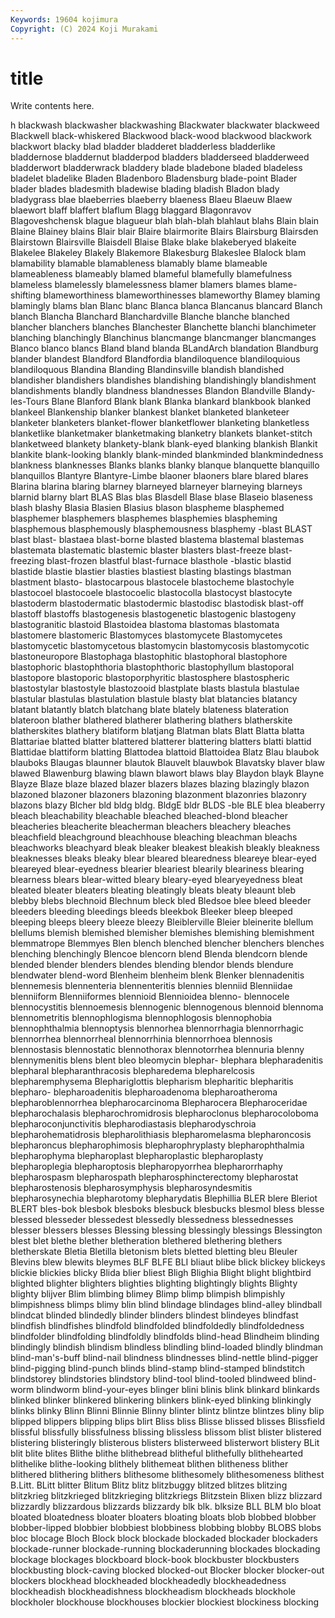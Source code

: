 ```yaml
---
Keywords: 19604 kojimura
Copyright: (C) 2024 Koji Murakami
---
```


# title

Write contents here.



h blackwash blackwasher blackwashing Blackwater blackwater blackweed Blackwell
black-whiskered Blackwood black-wood blackwood blackwork blackwort blacky blad bladder bladderet
bladderless bladderlike bladdernose bladdernut bladderpod bladders bladderseed bladderweed bladderwort bladderwrack
bladdery blade bladebone bladed bladeless bladelet bladelike Bladen Bladenboro Bladensburg
blade-point Blader blader blades bladesmith bladewise blading bladish Bladon blady
bladygrass blae blaeberries blaeberry blaeness Blaeu Blaeuw Blaew blaewort blaff
blaffert blaflum Blagg blaggard Blagonravov Blagoveshchensk blague blagueur blah blah-blah
blahlaut blahs Blain blain Blaine Blainey blains Blair blair Blaire
blairmorite Blairs Blairsburg Blairsden Blairstown Blairsville Blaisdell Blaise Blake blake
blakeberyed blakeite Blakelee Blakeley Blakely Blakemore Blakesburg Blakeslee Blalock blam
blamability blamable blamableness blamably blame blameable blameableness blameably blamed blameful
blamefully blamefulness blameless blamelessly blamelessness blamer blamers blames blame-shifting blameworthiness
blameworthinesses blameworthy Blamey blaming blamingly blams blan Blanc blanc Blanca
blanca Blancanus blancard Blanch blanch Blancha Blanchard Blanchardville Blanche blanche
blanched blancher blanchers blanches Blanchester Blanchette blanchi blanchimeter blanching blanchingly
Blanchinus blancmange blancmanger blancmanges Blanco blanco blancs Bland bland blanda
BLandArch blandation Blandburg blander blandest Blandford Blandfordia blandiloquence blandiloquious blandiloquous
Blandina Blanding Blandinsville blandish blandished blandisher blandishers blandishes blandishing blandishingly
blandishment blandishments blandly blandness blandnesses Blandon Blandville Blandy-les-Tours Blane Blanford
Blank blank Blanka blankard blankbook blanked blankeel Blankenship blanker blankest
blanket blanketed blanketeer blanketer blanketers blanket-flower blanketflower blanketing blanketless blanketlike
blanketmaker blanketmaking blanketry blankets blanket-stitch blanketweed blankety blankety-blank blank-eyed blanking
blankish Blankit blankite blank-looking blankly blank-minded blankminded blankmindedness blankness blanknesses
Blanks blanks blanky blanque blanquette blanquillo blanquillos Blantyre Blantyre-Limbe blaoner
blaoners blare blared blares Blarina blarina blaring blarney blarneyed blarneyer
blarneying blarneys blarnid blarny blart BLAS Blas blas Blasdell Blase
blase Blaseio blaseness blash blashy Blasia Blasien Blasius blason blaspheme
blasphemed blasphemer blasphemers blasphemes blasphemies blaspheming blasphemous blasphemously blasphemousness blasphemy
-blast BLAST blast blast- blastaea blast-borne blasted blastema blastemal blastemas
blastemata blastematic blastemic blaster blasters blast-freeze blast-freezing blast-frozen blastful blast-furnace
blasthole -blastic blastid blastide blastie blastier blasties blastiest blasting blastings
blastman blastment blasto- blastocarpous blastocele blastocheme blastochyle blastocoel blastocoele blastocoelic
blastocolla blastocyst blastocyte blastoderm blastodermatic blastodermic blastodisc blastodisk blast-off blastoff
blastoffs blastogenesis blastogenetic blastogenic blastogeny blastogranitic blastoid Blastoidea blastoma blastomas
blastomata blastomere blastomeric Blastomyces blastomycete Blastomycetes blastomycetic blastomycetous blastomycin blastomycosis
blastomycotic blastoneuropore Blastophaga blastophitic blastophoral blastophore blastophoric blastophthoria blastophthoric blastophyllum
blastoporal blastopore blastoporic blastoporphyritic blastosphere blastospheric blastostylar blastostyle blastozooid blastplate
blasts blastula blastulae blastular blastulas blastulation blastule blasty blat blatancies
blatancy blatant blatantly blatch blatchang blate blately blateness blateration blateroon
blather blathered blatherer blathering blathers blatherskite blatherskites blathery blatiform blatjang
Blatman blats Blatt Blatta blatta Blattariae blatted blatter blattered blatterer
blattering blatters blatti blattid Blattidae blattiform blatting Blattodea blattoid Blattoidea
Blatz Blau blaubok blauboks Blaugas blaunner blautok Blauvelt blauwbok Blavatsky
blaver blaw blawed Blawenburg blawing blawn blawort blaws blay Blaydon
blayk Blayne Blayze Blaze blaze blazed blazer blazers blazes blazing
blazingly blazon blazoned blazoner blazoners blazoning blazonment blazonries blazonry blazons
blazy Blcher bld bldg bldg. BldgE bldr BLDS -ble BLE
blea bleaberry bleach bleachability bleachable bleached bleached-blond bleacher bleacheries bleacherite
bleacherman bleachers bleachery bleaches bleachfield bleachground bleachhouse bleaching bleachman bleachs
bleachworks bleachyard bleak bleaker bleakest bleakish bleakly bleakness bleaknesses bleaks
bleaky blear bleared blearedness bleareye blear-eyed bleareyed blear-eyedness blearier bleariest
blearily bleariness blearing blearness blears blear-witted bleary bleary-eyed blearyeyedness bleat
bleated bleater bleaters bleating bleatingly bleats bleaty bleaunt bleb blebby
blebs blechnoid Blechnum bleck bled Bledsoe blee bleed bleeder bleeders
bleeding bleedings bleeds bleekbok Bleeker bleep bleeped bleeping bleeps bleery
bleeze bleezy Bleiblerville Bleier bleinerite blellum blellums blemish blemished blemisher
blemishes blemishing blemishment blemmatrope Blemmyes Blen blench blenched blencher blenchers
blenches blenching blenchingly Blencoe blencorn blend Blenda blendcorn blende blended
blender blenders blendes blending blendor blends blendure blendwater blend-word Blenheim
blenheim blenk Blenker blennadenitis blennemesis blennenteria blennenteritis blennies blenniid Blenniidae
blenniiform Blenniiformes blennioid Blennioidea blenno- blennocele blennocystitis blennoemesis blennogenic blennogenous
blennoid blennoma blennometritis blennophlogisma blennophlogosis blennophobia blennophthalmia blennoptysis blennorhea blennorrhagia
blennorrhagic blennorrhea blennorrheal blennorrhinia blennorrhoea blennosis blennostasis blennostatic blennothorax blennotorrhea
blennuria blenny blennymenitis blens blent bleo bleomycin blephar- blephara blepharadenitis
blepharal blepharanthracosis blepharedema blepharelcosis blepharemphysema Blephariglottis blepharism blepharitic blepharitis blepharo-
blepharoadenitis blepharoadenoma blepharoatheroma blepharoblennorrhea blepharocarcinoma Blepharocera Blepharoceridae blepharochalasis blepharochromidrosis blepharoclonus
blepharocoloboma blepharoconjunctivitis blepharodiastasis blepharodyschroia blepharohematidrosis blepharolithiasis blepharomelasma blepharoncosis blepharoncus blepharophimosis
blepharophryplasty blepharophthalmia blepharophyma blepharoplast blepharoplastic blepharoplasty blepharoplegia blepharoptosis blepharopyorrhea blepharorrhaphy
blepharospasm blepharospath blepharosphincterectomy blepharostat blepharostenosis blepharosymphysis blepharosyndesmitis blepharosynechia blepharotomy blepharydatis
Blephillia BLER blere Bleriot BLERT bles-bok blesbok blesboks blesbuck blesbucks
blesmol bless blesse blessed blesseder blessedest blessedly blessedness blessednesses blesser
blessers blesses Blessing blessing blessingly blessings Blessington blest blet blethe
blether bletheration blethered blethering blethers bletherskate Bletia Bletilla bletonism blets
bletted bletting bleu Bleuler Blevins blew blewits bleymes BLF BLFE
BLI bliaut blibe blick blickey blickeys blickie blickies blicky Blida
blier bliest Bligh Blighia Blight blight blightbird blighted blighter blighters
blighties blighting blightingly blights Blighty blighty blijver Blim blimbing blimey
Blimp blimp blimpish blimpishly blimpishness blimps blimy blin blind blindage
blindages blind-alley blindball blindcat blinded blindedly blinder blinders blindest blindeyes
blindfast blindfish blindfishes blindfold blindfolded blindfoldedly blindfoldedness blindfolder blindfolding blindfoldly
blindfolds blind-head Blindheim blinding blindingly blindish blindism blindless blindling blind-loaded
blindly blindman blind-man's-buff blind-nail blindness blindnesses blind-nettle blind-pigger blind-pigging blind-punch
blinds blind-stamp blind-stamped blindstitch blindstorey blindstories blindstory blind-tool blind-tooled blindweed
blind-worm blindworm blind-your-eyes blinger blini blinis blink blinkard blinkards blinked
blinker blinkered blinkering blinkers blink-eyed blinking blinkingly blinks blinky Blinn
Blinni Blinnie Blinny blinter blintz blintze blintzes bliny blip blipped
blippers blipping blips blirt Bliss bliss Blisse blissed blisses Blissfield
blissful blissfully blissfulness blissing blissless blissom blist blister blistered blistering
blisteringly blisterous blisters blisterweed blisterwort blistery BLit blit blite blites
Blithe blithe blithebread blitheful blithefully blithehearted blithelike blithe-looking blithely blithemeat
blithen blitheness blither blithered blithering blithers blithesome blithesomely blithesomeness blithest
B.Litt. BLitt blitter Blitum Blitz blitz blitzbuggy blitzed blitzes blitzing
blitzkrieg blitzkrieged blitzkrieging blitzkriegs Blitzstein Blixen blizz blizzard blizzardly blizzardous
blizzards blizzardy blk blk. blksize BLL BLM blo bloat bloated
bloatedness bloater bloaters bloating bloats blob blobbed blobber blobber-lipped blobbier
blobbiest blobbiness blobbing blobby BLOBS blobs bloc blocage Bloch Block
block blockade blockaded blockader blockaders blockade-runner blockade-running blockaderunning blockades blockading
blockage blockages blockboard block-book blockbuster blockbusters blockbusting block-caving blocked blocked-out
Blocker blocker blocker-out blockers blockhead blockheaded blockheadedly blockheadedness blockheadish blockheadishness
blockheadism blockheads blockhole blockholer blockhouse blockhouses blockier blockiest blockiness blocking
